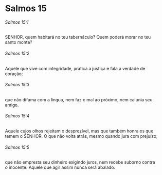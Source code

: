 # Salmos 15

###### Salmos 15:1

SENHOR, quem habitará no teu tabernáculo? Quem poderá morar no teu santo monte?

###### Salmos 15:2

Aquele que vive com integridade, pratica a justiça e fala a verdade de coração;

###### Salmos 15:3

que não difama com a língua, nem faz o mal ao próximo, nem calunia seu amigo.

###### Salmos 15:4

Aquele cujos olhos rejeitam o desprezível, mas que também honra os que temem o SENHOR. O que não volta atrás, mesmo quando jura com prejuízo;

###### Salmos 15:5

que não empresta seu dinheiro exigindo juros, nem recebe suborno contra o inocente. Aquele que agir assim nunca será abalado.

